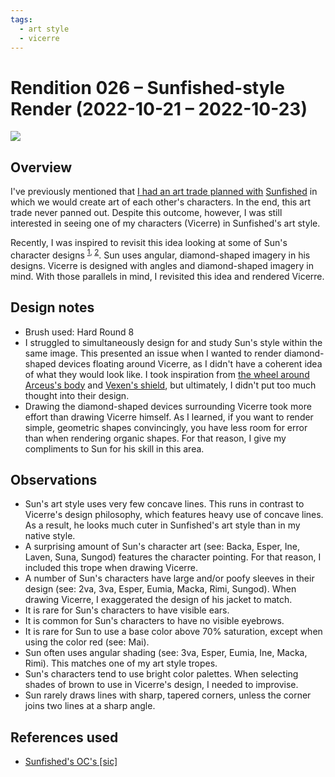 ```yaml
---
tags:
  - art style
  - vicerre
---
```


# Rendition 026 – Sunfished-style Render (2022-10-21 – 2022-10-23)

<img src="assets/2022-10-21_image-044.png">

## Overview

I've previously mentioned that [I had an art trade planned with](https://vicerre.tumblr.com/post/672959005928341504/) [Sunfished](https://twitter.com/sunfished) in which we would create art of each other's characters. In the end, this art trade never panned out. Despite this outcome, however, I was still interested in seeing one of my characters (Vicerre) in Sunfished's art style.

Recently, I was inspired to revisit this idea looking at some of Sun's character designs <sup>[1](https://twitter.com/sunfished/status/1573164866738733056), [2](https://twitter.com/sunfished/status/1580088644060127232)</sup>. Sun uses angular, diamond-shaped imagery in his designs. Vicerre is designed with angles and diamond-shaped imagery in mind. With those parallels in mind, I revisited this idea and rendered Vicerre.

## Design notes

- Brush used: Hard Round 8
- I struggled to simultaneously design for and study Sun's style within the same image. This presented an issue when I wanted to render diamond-shaped devices floating around Vicerre, as I didn't have a coherent idea of what they would look like. I took inspiration from [the wheel around Arceus's body](https://bulbapedia.bulbagarden.net/wiki/File:HOME493Ice.png) and [Vexen's shield](<https://kingdomhearts.fandom.com/wiki/Frozen_Pride_(358/2_Days)>), but ultimately, I didn't put too much thought into their design.
- Drawing the diamond-shaped devices surrounding Vicerre took more effort than drawing Vicerre himself. As I learned, if you want to render simple, geometric shapes convincingly, you have less room for error than when rendering organic shapes. For that reason, I give my compliments to Sun for his skill in this area.

## Observations

- Sun's art style uses very few concave lines. This runs in contrast to Vicerre's design philosophy, which features heavy use of concave lines. As a result, he looks much cuter in Sunfished's art style than in my native style.
- A surprising amount of Sun's character art (see: Backa, Esper, Ine, Laven, Suna, Sungod) features the character pointing. For that reason, I included this trope when drawing Vicerre.
- A number of Sun's characters have large and/or poofy sleeves in their design (see: 2va, 3va, Esper, Eumia, Macka, Rimi, Sungod). When drawing Vicerre, I exaggerated the design of his jacket to match.
- It is rare for Sun's characters to have visible ears.
- It is common for Sun's characters to have no visible eyebrows.
- It is rare for Sun to use a base color above 70% saturation, except when using the color red (see: Mai).
- Sun often uses angular shading (see: 3va, Esper, Eumia, Ine, Macka, Rimi). This matches one of my art style tropes.
- Sun's characters tend to use bright color palettes. When selecting shades of brown to use in Vicerre's design, I needed to improvise.
- Sun rarely draws lines with sharp, tapered corners, unless the corner joins two lines at a sharp angle.

## References used

- [Sunfished's OC's [sic]](https://sunfished.neocities.org/ocs.html)
